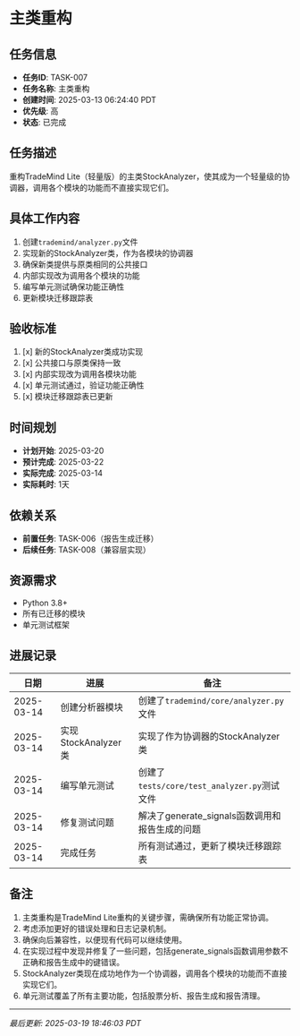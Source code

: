 # 主类重构

## 任务信息

- **任务ID**: TASK-007
- **任务名称**: 主类重构
- **创建时间**: 2025-03-13 06:24:40 PDT
- **优先级**: 高
- **状态**: 已完成

## 任务描述

重构TradeMind Lite（轻量版）的主类StockAnalyzer，使其成为一个轻量级的协调器，调用各个模块的功能而不直接实现它们。

## 具体工作内容

1. 创建`trademind/analyzer.py`文件
2. 实现新的StockAnalyzer类，作为各模块的协调器
3. 确保新类提供与原类相同的公共接口
4. 内部实现改为调用各个模块的功能
5. 编写单元测试确保功能正确性
6. 更新模块迁移跟踪表

## 验收标准

1. [x] 新的StockAnalyzer类成功实现
2. [x] 公共接口与原类保持一致
3. [x] 内部实现改为调用各模块功能
4. [x] 单元测试通过，验证功能正确性
5. [x] 模块迁移跟踪表已更新

## 时间规划

- **计划开始**: 2025-03-20
- **预计完成**: 2025-03-22
- **实际完成**: 2025-03-14
- **实际耗时**: 1天

## 依赖关系

- **前置任务**: TASK-006（报告生成迁移）
- **后续任务**: TASK-008（兼容层实现）

## 资源需求

- Python 3.8+
- 所有已迁移的模块
- 单元测试框架

## 进展记录

| 日期 | 进展 | 备注 |
|------|------|------|
| 2025-03-14 | 创建分析器模块 | 创建了`trademind/core/analyzer.py`文件 |
| 2025-03-14 | 实现StockAnalyzer类 | 实现了作为协调器的StockAnalyzer类 |
| 2025-03-14 | 编写单元测试 | 创建了`tests/core/test_analyzer.py`测试文件 |
| 2025-03-14 | 修复测试问题 | 解决了generate_signals函数调用和报告生成的问题 |
| 2025-03-14 | 完成任务 | 所有测试通过，更新了模块迁移跟踪表 |

## 备注

1. 主类重构是TradeMind Lite重构的关键步骤，需确保所有功能正常协调。
2. 考虑添加更好的错误处理和日志记录机制。
3. 确保向后兼容性，以便现有代码可以继续使用。
4. 在实现过程中发现并修复了一些问题，包括generate_signals函数调用参数不正确和报告生成中的键错误。
5. StockAnalyzer类现在成功地作为一个协调器，调用各个模块的功能而不直接实现它们。
6. 单元测试覆盖了所有主要功能，包括股票分析、报告生成和报告清理。

---
*最后更新: 2025-03-19 18:46:03 PDT*

<!--
[CODE NOW] - 当任务分析过久时立即开始执行
[FOCUS] - 当任务范围扩大时及时聚焦
[RESET] - 当遇到阻塞时重新规划方案
[DECISION] - 当决策延迟时果断确定
--> 